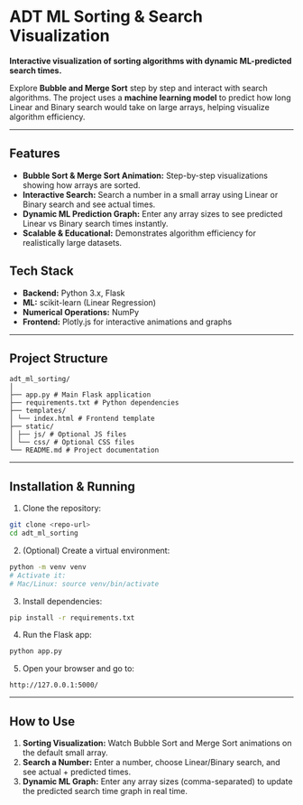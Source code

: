 # ADT ML Sorting & Search Visualization

**Interactive visualization of sorting algorithms with dynamic ML-predicted search times.**

Explore **Bubble and Merge Sort** step by step and interact with search algorithms. The project uses a **machine learning model** to predict how long Linear and Binary search would take on large arrays, helping visualize algorithm efficiency.

---

## Features

- **Bubble Sort & Merge Sort Animation:** Step-by-step visualizations showing how arrays are sorted.
- **Interactive Search:** Search a number in a small array using Linear or Binary search and see actual times.
- **Dynamic ML Prediction Graph:** Enter any array sizes to see predicted Linear vs Binary search times instantly.
- **Scalable & Educational:** Demonstrates algorithm efficiency for realistically large datasets.

## Tech Stack

- **Backend:** Python 3.x, Flask
- **ML:** scikit-learn (Linear Regression)
- **Numerical Operations:** NumPy
- **Frontend:** Plotly.js for interactive animations and graphs

---

## Project Structure

```
adt_ml_sorting/
│
├── app.py # Main Flask application
├── requirements.txt # Python dependencies
├── templates/
│ └── index.html # Frontend template
├── static/
│ ├── js/ # Optional JS files
│ └── css/ # Optional CSS files
└── README.md # Project documentation
```

---

## Installation & Running

1. Clone the repository:

```bash
git clone <repo-url>
cd adt_ml_sorting
```

2. (Optional) Create a virtual environment:

```bash
python -m venv venv
# Activate it:
# Mac/Linux: source venv/bin/activate
```

3. Install dependencies:

```bash
pip install -r requirements.txt
```

4. Run the Flask app:

```bash
python app.py
```

5. Open your browser and go to:

```
http://127.0.0.1:5000/
```

---

## How to Use

1. **Sorting Visualization:** Watch Bubble Sort and Merge Sort animations on the default small array.
2. **Search a Number:** Enter a number, choose Linear/Binary search, and see actual + predicted times.
3. **Dynamic ML Graph:** Enter any array sizes (comma-separated) to update the predicted search time graph in real time.
